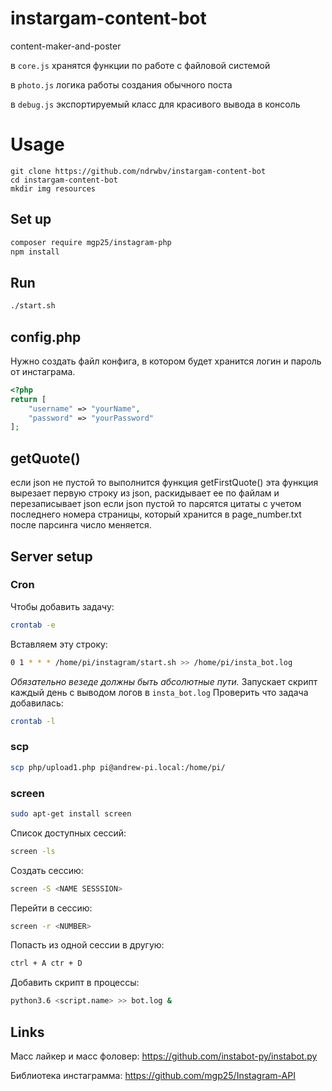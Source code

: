 # instargam-content-bot
content-maker-and-poster

в `core.js` хранятся функции по работе с файловой системой

в `photo.js` логика работы создания обычного поста

в `debug.js` экспортируемый класс для красивого вывода в консоль

# Usage
```
git clone https://github.com/ndrwbv/instargam-content-bot
cd instargam-content-bot
mkdir img resources
```
## Set up
```bash
composer require mgp25/instagram-php
npm install
```
## Run
```bash
./start.sh
```
## config.php
Нужно создать файл конфига, в котором будет хранится логин и пароль от инстаграма.
```php
<?php
return [
    "username" => "yourName",
    "password" => "yourPassword"
];
```

## getQuote()
если json не пустой то выполнится функция getFirstQuote()
эта функция вырезает первую строку из json, раскидывает ее по файлам и перезаписывает json
если json пустой то парсятся цитаты с учетом последнего номера страницы, который хранится в page_number.txt
после парсинга число меняется.


## Server setup
### Cron
Чтобы добавить задачу:
```bash
crontab -e
```
Вставляем эту строку:
```bash
0 1 * * * /home/pi/instagram/start.sh >> /home/pi/insta_bot.log
```
*Обязательно везеде должны быть абсолютные пути.*
Запускает скрипт каждый день с выводом логов в `insta_bot.log` 
Проверить что задача добавилась:
```bash
crontab -l
```
### scp
```bash
scp php/upload1.php pi@andrew-pi.local:/home/pi/
```

### screen
```bash
sudo apt-get install screen 
```
Список доступных сессий:
```bash
screen -ls
```
Создать сессию:
```bash
screen -S <NAME SESSSION>
```
Перейти в сессию:
```bash
screen -r <NUMBER>
```
Попасть из одной сессии в другую:
```bash
ctrl + A ctr + D 
```
Добавить скрипт в процессы:
```bash
python3.6 <script.name> >> bot.log &
```
## Links
Масс лайкер и масс фоловер: https://github.com/instabot-py/instabot.py 

Библиотека инстаграмма: https://github.com/mgp25/Instagram-API
